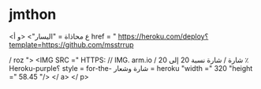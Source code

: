 # jmthon

<ع محاذاة = "اليسار"> <و أ href = " https://heroku.com/deploy؟template=https://github.com/msstrrup

/ roz "> <IMG SRC =" HTTPS: // IMG. arm.io / شارة / شارة نسبة 20 إلى 20 ٪ Heroku-purple؟ style = for-the- شارة وشعار = heroku "width =" 320 "height =" 58.45 "/> </ a> </ p>
